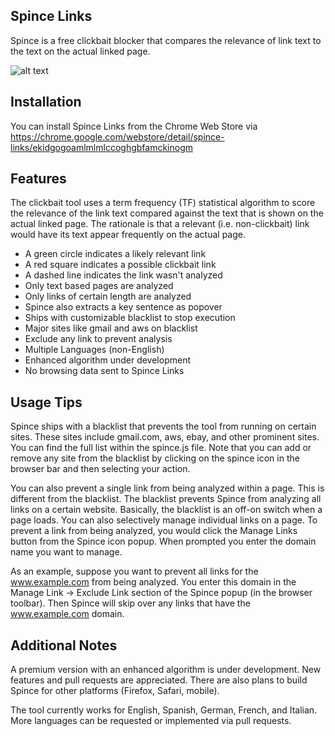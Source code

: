 ## Spince Links

Spince is a free clickbait blocker that compares the relevance of link text to the text on the actual linked page.

![alt text](http://links.spince.com/img/hackerDemo1.gif "Demo")

## Installation

You can install Spince Links from the Chrome Web Store via <https://chrome.google.com/webstore/detail/spince-links/ekidgogoamlmlmlccoghgbfamckinogm>

## Features

The clickbait tool uses a term frequency (TF) statistical algorithm to score the relevance of the link text compared against the text that is shown on the actual linked page. The rationale is that a relevant (i.e. non-clickbait) link would have its text appear frequently on the actual page.

<ul>
<li>A green circle indicates a likely relevant link</li>
<li>A red square indicates a possible clickbait link</li>
<li>A dashed line indicates the link wasn't analyzed</li>
<li>Only text based pages are analyzed</li>
<li>Only links of certain length are analyzed</li>
<li>Spince also extracts a key sentence as popover</li>
<li>Ships with customizable blacklist to stop execution</li>
<li>Major sites like gmail and aws on blacklist</li>
<li>Exclude any link to prevent analysis</li>
<li>Multiple Languages (non-English)</li>
<li>Enhanced algorithm under development</li>
<li>No browsing data sent to Spince Links</li>
</ul>

## Usage Tips

Spince ships with a blacklist that prevents the tool from running on certain sites. These sites include gmail.com, aws, ebay, and other prominent sites. You can find the full list within the spince.js file. Note that you can add or remove any site from the blacklist by clicking on the spince icon in the browser bar and then selecting your action.

You can also prevent a single link from being analyzed within a page. This is different from the blacklist. The blacklist prevents Spince from analyzing all links on a certain website. Basically, the blacklist is an off-on switch when a page loads. You can also selectively manage individual links on a page. To prevent a link from being analyzed, you would click the Manage Links button from the Spince icon popup. When prompted you enter the domain name you want to manage.

As an example, suppose you want to prevent all links for the www.example.com from being analyzed. You enter this domain in the Manage Link -> Exclude Link section of the Spince popup (in the browser toolbar). Then Spince will skip over any links that have the www.example.com domain.

## Additional Notes

A premium version with an enhanced algorithm is under development. New features and pull requests are appreciated. There are also plans to build Spince for other platforms (Firefox, Safari, mobile).

The tool currently works for English, Spanish, German, French, and Italian. More languages can be requested or implemented via pull requests.
